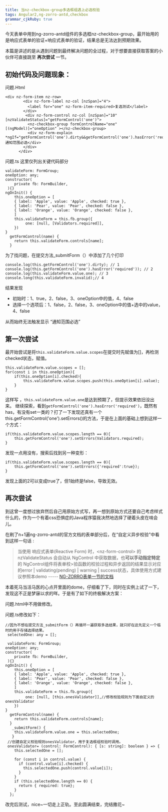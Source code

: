 ```yaml
---
title: 当nz-checkbox-group多选框组遇上必选校验
tags: Angular2,ng-zorro-antd,checkbox
grammar_cjkRuby: true
---
```

今天表单中用到ng-zorro-antd组件的多选框nz-checkbox-group，最开始用的是响应式表单的验证+响应式表单的验证，结果总是无法达到预期效果。

本篇是讲述的是从遇到问题到最终解决问题的全过程，对于想要直接获取答案的小伙伴可直接跳至 **再次尝试** 一节。

## 初始代码及问题现象：
问题.Html
```
<div nz-form-item nz-row>
        <div nz-form-label nz-col [nzSpan]="4">
          <label for="one" nz-form-item-required>复选测试</label>
        </div>
         <div nz-form-control nz-col [nzSpan]="10" [nzValidateStatus]="getFormControl('one')">
          <nz-checkbox-group formControlName="one"  [(ngModel)]="oneOption" ></nz-checkbox-group>
          <div nz-form-explain *ngIf="getFormControl('one').dirty&&getFormControl('one').hasError('required')">通知范围必选</div>
        </div>
      </div>
```
问题.ts
这里仅列出关键代码部分
```
validateForm: FormGroup;
oneOption: any;
constructor(
    private fb: FormBuilder,
 ){}
ngOnInit() {
    this.oneOption = [
    { label: 'Apple', value: 'Apple', checked: true },
    { label: 'Pear', value: 'Pear', checked: false },
    { label: 'Orange', value: 'Orange', checked: false },
    ]
    this.validateForm = this.fb.group({
         one: [null, [Validators.required]],
    })
}
  getFormControl(name) {
    return this.validateForm.controls[name];
  }
```
为了找问题，在提交方法_submitForm（）中添加了几个打印
```
console.log(this.getFormControl('one').dirty); // 1
console.log(this.getFormControl('one').hasError('required')); // 2
console.log(this.validateForm.value.one); // 3
console.long(this.validateForm.invalid);// 4
```
结果发现
- 初始时：1、true，2、false，3、oneOption中的值，4、false
- 选择一个选项后：1、false，2、false，3、oneOption中的值+选中的value，4、false

从而始终无法触发显示 “通知范围必选”
## 第一次尝试
最开始尝试是将```this.validateForm.value.scopes```在提交时先赋值为[]，再检测checked状态，赋值。
```
this.validateForm.value.scopes = [];
for(const i in this.oneOption){
	if(this.oneOption[i].checked){
		this.validateForm.value.scopes.push(this.oneOption[i].value);
	}
}
```
这样写 ，```this.validateForm.value.one```是达到预期了，但提示效果依旧没出来。
继续探索，看到```getFormControl('one').hasError('required')```，既然有has，有没有set一类的？打了一下发现还真有一个this.getFormControl('one').setErrors()的方法，于是在上面的基础上想到这样一个方式：
```
if(this.validateForm.value.scopes.length == 0){
	this.getFormControl('one').setErrors(Validators.required);
}
```
发现一点用没有，搜索后找到另一种变形：
```
if(this.validateForm.value.scopes.length == 0){
	this.getFormControl('one').setErrors({'required':true});
}
```
发现上面的2可以变成true了，但1始终是false，导致无效。
## 再次尝试
到这曾一度想过放弃然后自己用原始方式写，再一想到原始方式还要自己考虑样式什么的，作为一个有着css恐惧症的Java程序猿我决然地选择了硬着头皮在啃会儿。

在刷了n+1遍ng-zorro-antd的官方文档的表单部分后，在“自定义异步校验”中看到这样一句话 :
>当使用 响应式表单(Reactive Form) 时，\<nz-form-control> 的 nzValidateStatus 会自动从 NgControl 中获取数据，也**可以手动指定特定**的 NgControl组件将表单校>验函数的校验过程和异步返回的结果显示对应的error | validating(pending) | warning | success状态，具体使用方式建议参照本demo
	----- [NG-ZORRO表单一节的文档](https://ng.ant.design/#/components/form)

本着死马当活马医的心点开里面的dome，仔细看了下，同时在实例上试了一下，发现这不正是梦寐以求的咩。于是有了如下的终极解决方案：

问题.html中不用做修改。

问题.ts修改如下：

```
//因为不想在提交方法_submitForm（）再循环一遍获取多选结果，就只好在这先定义一个临时的用于存储选择结果。
 selectedOne: any = [];
 
 validateForm: FormGroup;
oneOption: any;
constructor(
    private fb: FormBuilder,
 ){}
ngOnInit() {
    this.oneOption = [
    { label: 'Apple', value: 'Apple', checked: true },
    { label: 'Pear', value: 'Pear', checked: false },
    { label: 'Orange', value: 'Orange', checked: false },
    ]
    this.validateForm = this.fb.group({
         one: [null, [this.onesValidator]],//修改校验规则为下面自定义的onesValidator
    })
}
  getFormControl(name) {
    return this.validateForm.controls[name];
  }
   _submitForm() {
   	this.validateForm.value.one = this.selectedOne;
   }
 //创建自定义校验规则onesValidator，用于复选框组校验时调用。
 onesValidator= (control: FormControl): { [s: string]: boolean } => {
    this.selectedOne = [];

    for (const i in control.value) {
      if (control.value[i].checked) {
        this.selectedOne.push(control.value[i]);
      }
    }
    if (this.selectedOne.length == 0) {
      return { required: true};
    }
  };
```
改完后测试，nice~一切走上正轨。至此圆满结束，完结撒花~